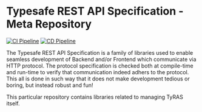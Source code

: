 # Typesafe REST API Specification - Meta Repository

[![CI Pipeline](https://github.com/ty-ras/meta/actions/workflows/ci.yml/badge.svg)](https://github.com/ty-ras/meta/actions/workflows/ci.yml)
[![CD Pipeline](https://github.com/ty-ras/meta/actions/workflows/cd.yml/badge.svg)](https://github.com/ty-ras/meta/actions/workflows/cd.yml)

The Typesafe REST API Specification is a family of libraries used to enable seamless development of Backend and/or Frontend which communicate via HTTP protocol.
The protocol specification is checked both at compile-time and run-time to verify that communication indeed adhers to the protocol.
This all is done in such way that it does not make development tedious or boring, but instead robust and fun!

This particular repository contains libraries related to managing TyRAS itself.
